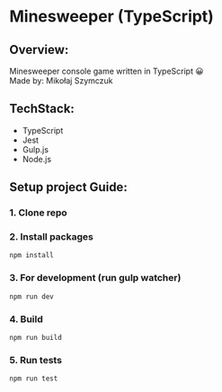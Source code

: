 # Minesweeper (TypeScript)

## Overview:
Minesweeper console game written in TypeScript :grinning:<br>
Made by: Mikołaj Szymczuk

## TechStack:

- TypeScript
- Jest
- Gulp.js
- Node.js

## Setup project Guide:

### 1. Clone repo

### 2. Install packages
```
npm install
```
### 3. For development (run gulp watcher)
```
npm run dev
```
### 4. Build
```
npm run build
```
### 5. Run tests
```
npm run test
```